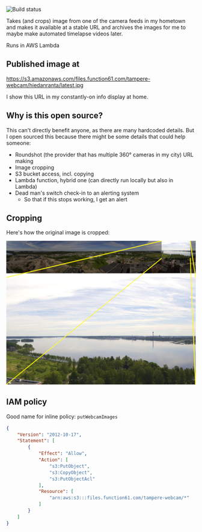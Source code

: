 ![Build status](https://github.com/joonas-fi/tamperewebcam/workflows/Build/badge.svg)

Takes (and crops) image from one of the camera feeds in my hometown and makes it available
at a stable URL and archives the images for me to maybe make automated timelapse videos later.

Runs in AWS Lambda


Published image at
------------------

https://s3.amazonaws.com/files.function61.com/tampere-webcam/hiedanranta/latest.jpg

I show this URL in my constantly-on info display at home.


Why is this open source?
------------------------

This can't directly benefit anyone, as there are many hardcoded details. But I open sourced
this because there might be some details that could help someone:

- Roundshot (the provider that has multiple 360° cameras in my city) URL making
- Image cropping
- S3 bucket access, incl. copying
- Lambda function, hybrid one (can directly run locally but also in Lambda)
- Dead man's switch check-in to an alerting system
  * So that if this stops working, I get an alert


Cropping
--------

Here's how the original image is cropped:

![](docs/cropping.jpg)


IAM policy
----------

Good name for inline policy: `putWebcamImages`

```json
{
    "Version": "2012-10-17",
    "Statement": [
        {
            "Effect": "Allow",
            "Action": [
                "s3:PutObject",
                "s3:CopyObject",
                "s3:PutObjectAcl"
            ],
            "Resource": [
                "arn:aws:s3:::files.function61.com/tampere-webcam/*"
            ]
        }
    ]
}
```
